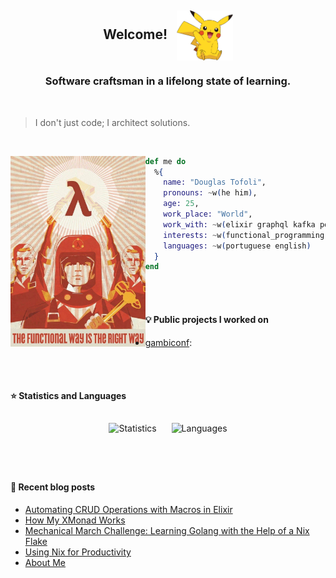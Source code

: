 <h2>
  <p align="center">
    Welcome!&nbsp;&nbsp;
    <img align="center"
      src="https://github.com/douglastofoli/douglastofoli/blob/main/assets/pikachu.png" 
      height="80px"
      alt="Pikachu said welcome!"
    />
  </p>
</h2>

<h3 align="center">Software craftsman in a lifelong state of learning.</h3>

<br>

> I don't just code; I architect solutions.

<br>

<img src="https://github.com/douglastofoli/douglastofoli/blob/main/assets/functional.jpg"
     alt="Functional way is the right way"
     height="305px"
     align="left" />

```elixir
def me do
  %{
    name: "Douglas Tofoli",
    pronouns: ~w(he him),
    age: 25,
    work_place: "World",
    work_with: ~w(elixir graphql kafka postgresql php typescript),
    interests: ~w(functional_programming open_source emacs nix),
    languages: ~w(portuguese english)
  }
end
```

<br> <br>

#### 💡 Public projects I worked on

- [gambiconf](https://github.com/gambiconf/gambiconf.github.io):

<br> <br>

#### ⭐ Statistics and Languages

<p align="center">
  <img src="https://github-readme-stats-3bcyu11gi-douglastofoli.vercel.app/api?username=douglastofoli&show_icons=true&theme=dracula" alt="Statistics" style="max-width: 100%; height: auto; margin: 10px;"> 
  <img src="https://github-readme-stats-3bcyu11gi-douglastofoli.vercel.app/api/top-langs/?username=douglastofoli&layout=compact&hide=css,html,blade&theme=dracula" alt="Languages" style="max-width: 100%; height: auto; margin: 10px;">
</p>

<br> <br>

#### 📝 Recent blog posts

<!-- BLOG-POST-LIST:START -->
- [Automating CRUD Operations with Macros in Elixir](https://douglastofoli.dev/posts/automating-crud-operations-with-macros-in-elixir/)
- [How My XMonad Works](https://douglastofoli.dev/posts/how-my-xmonad-works/)
- [Mechanical March Challenge: Learning Golang with the Help of a Nix Flake](https://douglastofoli.dev/posts/exercism-and-the-mechanical-march/)
- [Using Nix for Productivity](https://douglastofoli.dev/posts/using-nix-for-productivity/)
- [About Me](https://douglastofoli.dev/about/)
<!-- BLOG-POST-LIST:END -->

